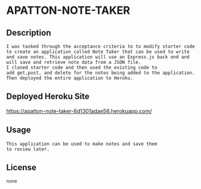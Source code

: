 # APATTON-NOTE-TAKER

## Description
    I was tasked through the acceptance criteria to to modify starter code 
    to create an application called Note Taker that can be used to write and save notes. This application will use an Express.js back end and will save and retrieve note data from a JSON file.
    I cloned starter code and then used the existing code to 
    add get,post, and delete for the notes being added to the application.
    Then deployed the entire application to Heroku.

## Deployed Heroku Site
https://apatton-note-taker-6d1301adae56.herokuapp.com/


    
## Usage
    This application can be used to make notes and save them
    to review later.
   

## License 
    none


